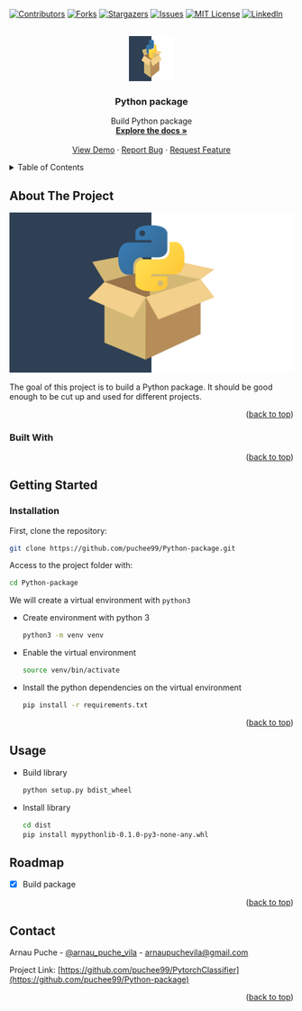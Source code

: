 <div id="top"></div>

<!-- PROJECT SHIELDS -->
<!--
*** https://www.markdownguide.org/basic-syntax/#reference-style-links
-->
[![Contributors][contributors-shield]][contributors-url]
[![Forks][forks-shield]][forks-url]
[![Stargazers][stars-shield]][stars-url]
[![Issues][issues-shield]][issues-url]
[![MIT License][license-shield]][license-url]
[![LinkedIn][linkedin-shield]][linkedin-url]



<!-- PROJECT LOGO -->
<br />
<div align="center">
  <a href="https://github.com/puchee99/Python-package">
    <img src="images/package.jpg" alt="Logo" width="80" height="80">
  </a>

  <h3 align="center">Python package</h3>

  <p align="center">
    Build Python package
    <br />
    <a href="https://github.com/puchee99/Python-package"><strong>Explore the docs »</strong></a>
    <br />
    <br />
    <a href="https://github.com/puchee99/Python-package">View Demo</a>
    ·
    <a href="https://github.com/puchee99/Python-package/issues">Report Bug</a>
    ·
    <a href="https://github.com/puchee99/Python-package/issues">Request Feature</a>
  </p>
</div>



<!-- TABLE OF CONTENTS -->
<details>
  <summary>Table of Contents</summary>
  <ol>
    <li>
      <a href="#about-the-project">About The Project</a>
      <ul>
        <li><a href="#built-with">Built With</a></li>
      </ul>
    </li>
    <li>
      <a href="#getting-started">Getting Started</a>
      <ul>
        <li><a href="#installation">Installation</a></li>
      </ul>
    </li>
    <li><a href="#usage">Usage</a></li>
    <li><a href="#roadmap">Roadmap</a></li>
    <li><a href="#contact">Contact</a></li>
  </ol>
</details>



<!-- ABOUT THE PROJECT -->
## About The Project

![product-screenshot]

The goal of this project is to build a Python package. It should be good enough to be cut up and used for different projects.

<p align="right">(<a href="#top">back to top</a>)</p>


### Built With


<p align="right">(<a href="#top">back to top</a>)</p>


<!-- GETTING STARTED -->
## Getting Started


### Installation


First, clone the repository:
   ```sh
   git clone https://github.com/puchee99/Python-package.git
   ```
Access to the project folder with:
  ```sh
  cd Python-package
  ```

We will create a virtual environment with `python3`
* Create environment with python 3 
    ```sh
    python3 -m venv venv
    ```
    
* Enable the virtual environment
    ```sh
    source venv/bin/activate
    ```

* Install the python dependencies on the virtual environment
    ```sh
    pip install -r requirements.txt
    ```


<p align="right">(<a href="#top">back to top</a>)</p>

## Usage

* Build library
    ```sh
    python setup.py bdist_wheel
    ```

* Install library
    ```sh
    cd dist
    pip install mypythonlib-0.1.0-py3-none-any.whl 
    ```


## Roadmap

- [x] Build package

<p align="right">(<a href="#top">back to top</a>)</p>


<!-- CONTACT -->
## Contact

Arnau Puche  - [@arnau_puche_vila](https://www.linkedin.com/in/arnau-puche-vila-ds/) - arnaupuchevila@gmail.com

Project Link: [https://github.com/puchee99/PytorchClassifier](https://github.com/puchee99/Python-package)


<p align="right">(<a href="#top">back to top</a>)</p>



<!-- MARKDOWN LINKS & IMAGES -->
<!-- https://www.markdownguide.org/basic-syntax/#reference-style-links -->
[contributors-shield]: https://img.shields.io/github/contributors/puchee99/Python-package.svg?style=for-the-badge
[contributors-url]: https://github.com/puchee99/Python-package/graphs/contributors
[forks-shield]: https://img.shields.io/github/forks/puchee99/Python-package.svg?style=for-the-badge
[forks-url]: https://github.com/puchee99/Python-package/network/members
[stars-shield]: https://img.shields.io/github/stars/puchee99/Python-package.svg?style=for-the-badge
[stars-url]: https://github.com/puchee99/Python-package/stargazers
[issues-shield]: https://img.shields.io/github/issues/puchee99/Python-package.svg?style=for-the-badge
[issues-url]: https://github.com/puchee99/Python-package/issues
[license-shield]: https://img.shields.io/github/license/puchee99/Python-package.svg?style=for-the-badge
[license-url]: https://github.com/puchee99/Python-package/blob/main/LICENSE.txt
[linkedin-shield]: https://img.shields.io/badge/-LinkedIn-black.svg?style=for-the-badge&logo=linkedin&colorB=555
[linkedin-url]: https://www.linkedin.com/in/arnau-puche-vila-ds/
[product-screenshot]: images/package.jpg

